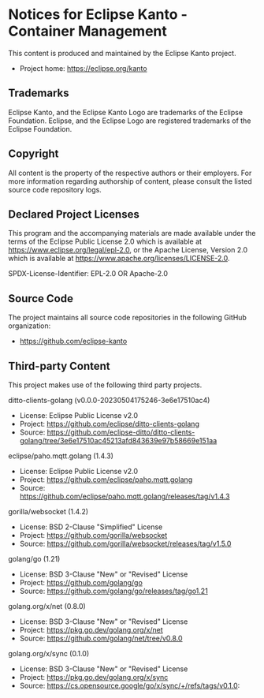 # Notices for Eclipse Kanto - Container Management

This content is produced and maintained by the Eclipse Kanto project.

* Project home: https://eclipse.org/kanto

## Trademarks

Eclipse Kanto, and the Eclipse Kanto Logo are trademarks of the Eclipse Foundation.
Eclipse, and the Eclipse Logo are registered trademarks of the Eclipse Foundation.

## Copyright

All content is the property of the respective authors or their employers.
For more information regarding authorship of content, please consult the
listed source code repository logs.

## Declared Project Licenses

This program and the accompanying materials are made available under the terms
of the Eclipse Public License 2.0 which is available at
https://www.eclipse.org/legal/epl-2.0, or the Apache License, Version 2.0 which
is available at https://www.apache.org/licenses/LICENSE-2.0.

SPDX-License-Identifier: EPL-2.0 OR Apache-2.0

## Source Code

The project maintains all source code repositories in the following GitHub organization:

* https://github.com/eclipse-kanto

## Third-party Content

This project makes use of the following third party projects.

ditto-clients-golang (v0.0.0-20230504175246-3e6e17510ac4)

* License: Eclipse Public License v2.0
* Project: https://github.com/eclipse/ditto-clients-golang
* Source:  https://github.com/eclipse-ditto/ditto-clients-golang/tree/3e6e17510ac45213afd843639e97b58669e151aa

eclipse/paho.mqtt.golang (1.4.3)

* License: Eclipse Public License v2.0
* Project: https://github.com/eclipse/paho.mqtt.golang
* Source:  https://github.com/eclipse/paho.mqtt.golang/releases/tag/v1.4.3

gorilla/websocket (1.4.2)

* License: BSD 2-Clause "Simplified" License
* Project: https://github.com/gorilla/websocket
* Source:  https://github.com/gorilla/websocket/releases/tag/v1.5.0

golang/go (1.21)

* License: BSD 3-Clause "New" or "Revised" License
* Project: https://github.com/golang/go
* Source:  https://github.com/golang/go/releases/tag/go1.21

golang.org/x/net (0.8.0)

* License: BSD 3-Clause "New" or "Revised" License
* Project: https://pkg.go.dev/golang.org/x/net
* Source:  https://github.com/golang/net/tree/v0.8.0

golang.org/x/sync (0.1.0)

* License: BSD 3-Clause "New" or "Revised" License
* Project: https://pkg.go.dev/golang.org/x/sync
* Source:  https://cs.opensource.google/go/x/sync/+/refs/tags/v0.1.0:



